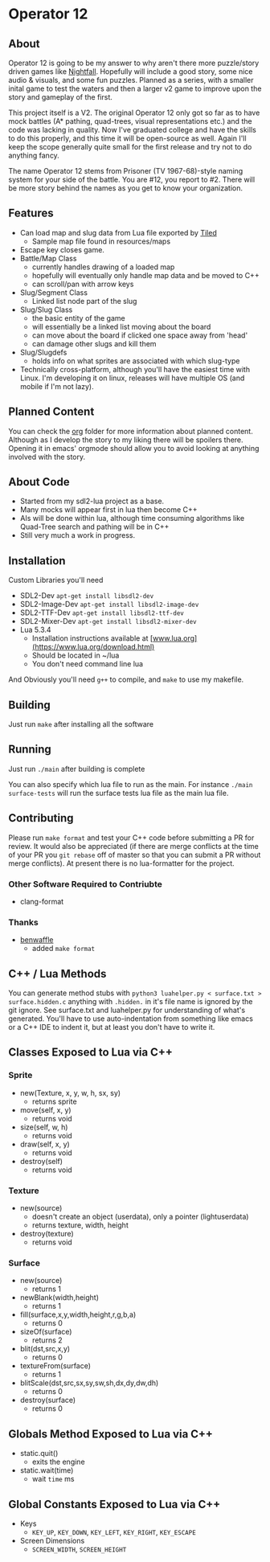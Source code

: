 # Operator 12

## About

Operator 12 is going to be my answer to why aren't there more puzzle/story driven games like [Nightfall](http://biomediaproject.com/bmp/files/LEGO/gms/online/Spybotics/TheNightfallIncident/). Hopefully will include a good story, some nice audio & visuals, and some fun puzzles. Planned as a series, with a smaller inital game to test the waters and then a larger v2 game to improve upon the story and gameplay of the first.

This project itself is a V2. The original Operator 12 only got so far as to have mock battles (A* pathing, quad-trees, visual representations etc.) and the code was lacking in quality. Now I've graduated college and have the skills to do this properly, and this time it will be open-source as well. Again I'll keep the scope generally quite small for the first release and try not to do anything fancy.

The name Operator 12 stems from Prisoner (TV 1967-68)-style naming system for your side of the battle. You are #12, you report to #2. There will be more story behind the names as you get to know your organization.


## Features

- Can load map and slug data from Lua file exported by [Tiled](https://www.mapeditor.org/)
    - Sample map file found in resources/maps
- Escape key closes game.
- Battle/Map Class
    - currently handles drawing of a loaded map
	- hopefully will eventually only handle map data and be moved to C++
	- can scroll/pan with arrow keys
- Slug/Segment Class
	- Linked list node part of the slug
- Slug/Slug Class
	- the basic entity of the game
	- will essentially be a linked list moving about the board
	- can move about the board if clicked one space away from 'head'
	- can damage other slugs and kill them
- Slug/Slugdefs
	- holds info on what sprites are associated with which slug-type
- Technically cross-platform, although you'll have the easiest time with Linux. I'm developing it on linux, releases will have multiple OS (and mobile if I'm not lazy).


## Planned Content

You can check the [org](./org) folder for more information about planned content. Although as I develop the story to my liking there will be spoilers there. Opening it in emacs' orgmode should allow you to avoid looking at anything involved with the story.


## About Code

- Started from my sdl2-lua project as a base.
- Many mocks will appear first in lua then become C++
- AIs will be done within lua, although time consuming algorithms like Quad-Tree search and pathing will be in C++
- Still very much a work in progress.


## Installation

Custom Libraries you'll need

- SDL2-Dev `apt-get install libsdl2-dev`
- SDL2-Image-Dev `apt-get install libsdl2-image-dev`
- SDL2-TTF-Dev `apt-get install libsdl2-ttf-dev`
- SDL2-Mixer-Dev `apt-get install libsdl2-mixer-dev`
- Lua 5.3.4
  - Installation instructions available at [www.lua.org](https://www.lua.org/download.html)
  - Should be located in ~/lua
  - You don't need command line lua

And Obviously you'll need `g++` to compile, and `make` to use my makefile.


## Building

Just run `make` after installing all the software


## Running 

Just run `./main` after building is complete

You can also specify which lua file to run as the main. For instance `./main surface-tests` will run the surface tests lua file as the main lua file.


## Contributing

Please run `make format` and test your C++ code before submitting a PR for review. It would also be appreciated (if there are merge conflicts at the time of your PR you `git rebase` off of master so that you can submit a PR without merge conflicts). At present there is no lua-formatter for the project. 


### Other Software Required to Contriubte

- clang-format


### Thanks

- [benwaffle](https://github.com/benwaffle)
    - added `make format`


## C++ / Lua Methods

You can generate method stubs with `python3 luahelper.py < surface.txt > surface.hidden.c` anything with `.hidden.` in it's file name is ignored by the git ignore. See surface.txt and luahelper.py for understanding of what's generated. You'll have to use auto-indentation from something like emacs or a C++ IDE to indent it, but at least you don't have to write it.


## Classes Exposed to Lua via C++

### Sprite

- new(Texture, x, y, w, h, sx, sy)
    - returns sprite
- move(self, x, y)
    - returns void
- size(self, w, h)
    - returns void
- draw(self, x, y)
    - returns void
- destroy(self)
    - returns void


### Texture

- new(source)
	- doesn't create an object (userdata), only a pointer (lightuserdata)
	- returns texture, width, height
- destroy(texture)
	- returns void


### Surface

- new(source)
    - returns 1
- newBlank(width,height)
    - returns 1
- fill(surface,x,y,width,height,r,g,b,a)
    - returns 0
- sizeOf(surface)
    - returns 2
- blit(dst,src,x,y)
    - returns 0
- textureFrom(surface)
    - returns 1
- blitScale(dst,src,sx,sy,sw,sh,dx,dy,dw,dh)
    - returns 0
- destroy(surface)
    - returns 0


## Globals Method Exposed to Lua via C++

- static.quit()
    - exits the engine
- static.wait(time)
	- wait `time` ms


## Global Constants Exposed to Lua via C++

- Keys
	- `KEY_UP`, `KEY_DOWN`, `KEY_LEFT`, `KEY_RIGHT`, `KEY_ESCAPE`
- Screen Dimensions
	- `SCREEN_WIDTH`, `SCREEN_HEIGHT`
